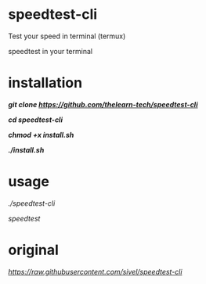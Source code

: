 # speedtest-cli
Test your speed in terminal (termux)

speedtest in your terminal
# installation
 ***git clone https://github.com/thelearn-tech/speedtest-cli***
  

***cd speedtest-cli***
  

***chmod +x install.sh***


***./install.sh***


# usage
 *./speedtest-cli*

 
  *speedtest*



# original
*https://raw.githubusercontent.com/sivel/speedtest-cli*
